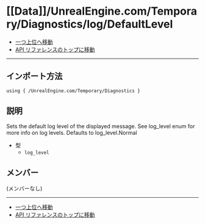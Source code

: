 # [[Data]]/UnrealEngine.com/Temporary/Diagnostics/log/DefaultLevel

- [一つ上位へ移動](../main.md)
- [API リファレンスのトップに移動](../../../../../main.md)

---

## インポート方法

```verse
using { /UnrealEngine.com/Temporary/Diagnostics }
```

## 説明

Sets the default log level of the displayed message. See log_level enum for more info on log levels. Defaults to log_level.Normal

- 型
  - `log_level`

## メンバー

(メンバーなし)

---

- [一つ上位へ移動](../main.md)
- [API リファレンスのトップに移動](../../../../../main.md)
